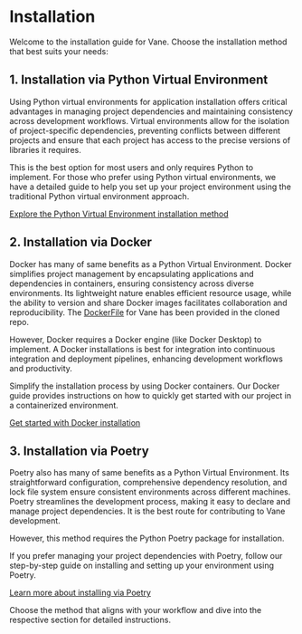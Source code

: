 # Installation

Welcome to the installation guide for Vane. Choose the installation method that best suits your needs:

## 1. Installation via Python Virtual Environment

Using Python virtual environments for application installation offers critical advantages in managing project dependencies and maintaining consistency across development workflows. Virtual environments allow for the isolation of project-specific dependencies, preventing conflicts between different projects and ensure that each project has access to the precise versions of libraries it requires.

This is the best option for most users and only requires Python to implement. For those who prefer using Python virtual environments, we have a detailed guide to help you set up your project environment using the traditional Python virtual environment approach.

[Explore the Python Virtual Environment installation method](python_installation.md)

## 2. Installation via Docker

Docker has many of same benefits as a Python Virtual Environment. Docker simplifies project management by encapsulating applications and dependencies in containers, ensuring consistency across diverse environments. Its lightweight nature enables efficient resource usage, while the ability to version and share Docker images facilitates collaboration and reproducibility. The [DockerFile](https://github.com/aristanetworks/vane/blob/develop/Dockerfile) for Vane
has been provided in the cloned repo.

However, Docker requires a Docker engine (like Docker Desktop) to implement. A Docker installations is best for integration into continuous integration and deployment pipelines, enhancing development workflows and productivity.

Simplify the installation process by using Docker containers. Our Docker guide provides instructions on how to quickly get started with our project in a containerized environment.

[Get started with Docker installation](docker_installation.md)

## 3. Installation via Poetry

Poetry also has many of same benefits as a Python Virtual Environment. Its straightforward configuration, comprehensive dependency resolution, and lock file system ensure consistent environments across different machines. Poetry streamlines the development process, making it easy to declare and manage project dependencies. It is the best route for contributing to Vane development.

However, this method requires the Python Poetry package for installation.

If you prefer managing your project dependencies with Poetry, follow our step-by-step guide on installing and setting up your environment using Poetry.

[Learn more about installing via Poetry](poetry_installation.md)

Choose the method that aligns with your workflow and dive into the respective section for detailed instructions.
